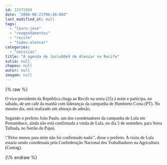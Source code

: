 ```yaml
---
id: 12371569
date: "2006-08-21T06:48:00Z"
last_modified_at: null
tags:
  - "louro-jose"
  - "reagendamentos"
  - "recife"
  - "tadeu-alencar"
categories:
  - "noticias"
title: "A agenda de Jos\u00e9 de Alencar no Recife"
sutia: null
chapeu: null
autor: null
imagem: null
---
```

{\% raw %}
<p><P><FONT face=Verdana>O vice-presidente da República chega ao Recife na sexta (25) à noite e participa, no sábado, de um café da manhã com lideranças da campanha de Humberto Costa (PT). No mesmo dia, será realizado um almoço de adesão. </FONT></P></p>
<p><P><FONT face=Verdana>Segundo o prefeito João Paulo, um dos coordenadores da campanha de Lula em Pernambuco, ainda não está confirmada a vinda de Lula, no dia 5 de setembro, para Serra Talhada, no Sertão do Pajeú. </FONT></P></p>
<p><P><FONT face=Verdana>\"Pelos menos para mim não foi confirmado nada\", disse o prefeito. A visita de Lula estaria sendo coordenada pela Confederação Nacional dos Trabalhadores na Agricultura (Contag).</FONT></P> </p>
{\% endraw %}